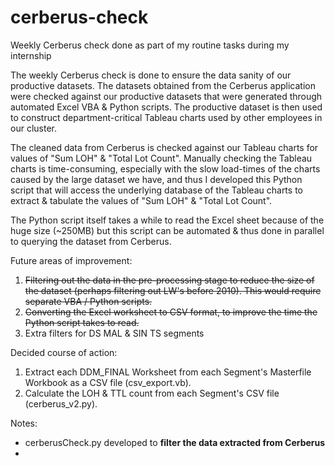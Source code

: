 # cerberus-check
Weekly Cerberus check done as part of my routine tasks during my internship

The weekly Cerberus check is done to ensure the data sanity of our productive datasets. The datasets obtained from the Cerberus application were checked against our productive datasets that were generated through automated Excel VBA & Python scripts. The productive dataset is then used to construct department-critical Tableau charts used by other employees in our cluster.

The cleaned data from Cerberus is checked against our Tableau charts for values of "Sum LOH" & "Total Lot Count". Manually checking the Tableau charts is time-consuming, especially with the slow load-times of the charts caused by the large dataset we have, and thus I developed this Python script that will access the underlying database of the Tableau charts to extract & tabulate the values of "Sum LOH" & "Total Lot Count".

The Python script itself takes a while to read the Excel sheet because of the huge size (~250MB) but this script can be automated & thus done in parallel to querying the dataset from Cerberus.


Future areas of improvement:
1. ~~Filtering out the data in the pre-processing stage to reduce the size of the dataset (perhaps filtering out LW's before 2010). This would require separate VBA / Python scripts.~~
2. ~~Converting the Excel worksheet to CSV format, to improve the time the Python script takes to read.~~
3. Extra filters for DS MAL & SIN TS segments


Decided course of action:
1. Extract each DDM_FINAL Worksheet from each Segment's Masterfile Workbook as a CSV file (csv_export.vb).
2. Calculate the LOH & TTL count from each Segment's CSV file (cerberus_v2.py).

Notes:
- cerberusCheck.py developed to **filter the data extracted from Cerberus**
- 
